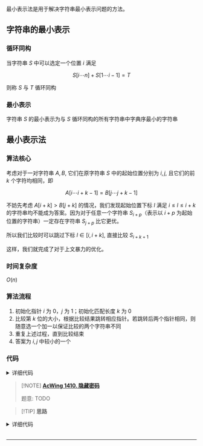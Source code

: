最小表示法是用于解决字符串最小表示问题的方法。

## 字符串的最小表示

### 循环同构

当字符串 $S$ 中可以选定一个位置 $i$ 满足

$$
S[i\cdots n]+S[1\cdots i-1]=T
$$

则称 $S$ 与 $T$ 循环同构

### 最小表示

字符串 $S$ 的最小表示为与 $S$ 循环同构的所有字符串中字典序最小的字符串

## 最小表示法

### 算法核心

考虑对于一对字符串 $A,B$, 它们在原字符串 $S$ 中的起始位置分别为 $i,j$, 且它们的前 $k$ 个字符均相同，即

$$
A[i \cdots i+k-1]=B[j \cdots j+k-1]
$$

不妨先考虑 $A[i+k]>B[j+k]$ 的情况，我们发现起始位置下标 $l$ 满足 $i\le l\le i+k$ 的字符串均不能成为答案。因为对于任意一个字符串 $S_{i+p}$（表示以 $i+p$ 为起始位置的字符串）一定存在字符串 $S_{j+p}$ 比它更优。

所以我们比较时可以跳过下标 $l\in [i,i+k]$, 直接比较 $S_{i+k+1}$

这样，我们就完成了对于上文暴力的优化。

### 时间复杂度

$O(n)$

### 算法流程

1. 初始化指针 $i$ 为 $0$，$j$ 为 $1$；初始化匹配长度 $k$ 为 $0$
2. 比较第 $k$ 位的大小，根据比较结果跳转相应指针。若跳转后两个指针相同，则随意选一个加一以保证比较的两个字符串不同
3. 重复上述过程，直到比较结束
4. 答案为 $i,j$ 中较小的一个

### 代码

<details>
<summary>详细代码</summary>
<!-- tabs:start -->

###### **C++**

```cpp
// C++ Version
int k = 0, i = 0, j = 1;
while (k < n && i < n && j < n) {
    if (sec[(i + k) % n] == sec[(j + k) % n]) {
        k++;
    } else {
        sec[(i + k) % n] > sec[(j + k) % n] ? i = i + k + 1 : j = j + k + 1;
        if (i == j) i++;
        k = 0;
    }
}
i = min(i, j);
```

###### **Python**

```python
# Python Version
k, i, j = 0, 0, 1
while k < n and i < n and j < n:
    if sec[(i + k) % n] == sec[(j + k) % n]:
        k += 1
    else:
        if sec[(i + k) % n] > sec[(j + k) % n]:
            i = i + k + 1
        else:
            j = j + k + 1
        if i == j:
            i += 1
        k = 0
i = min(i, j)
```

<!-- tabs:end -->
</details>

> [!NOTE] **[AcWing 1410. 隐藏密码](https://www.acwing.com/problem/content/1412/)**
> 
> 题意: TODO

> [!TIP] **思路**
> 
> 

<details>
<summary>详细代码</summary>
<!-- tabs:start -->

##### **C++**

```cpp
// 求字符串的最小表示
// 经典算法 背过
#include <bits/stdc++.h>
using namespace std;

const int N = 200010;

int n;
string s;

int get_min() {
    // 用两个指针来找
    // 枚举从 i / j 开始的两个连续区间
    int i = 0, j = 1;
    while (i < n && j < n) {
        int k = 0;
        while (k < n && s[i + k] == s[j + k]) ++ k ;
        if (k == n) break;
        if (s[i + k] > s[j + k]) i += k + 1;
        else j += k + 1;
        if (i == j) ++ j ;
    }
    return min(i, j);
}

int main() {
    cin >> n;
    string line;
    while (cin >> line) s += line;
    s += s; // 后面再接一份
    cout << get_min() << endl;
    return 0;
}
```

##### **Python**

```python

```

<!-- tabs:end -->
</details>

<br>

* * *
